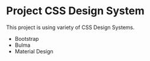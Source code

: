 # Project CSS Design System

This project is using variety of CSS Design Systems.

- Bootstrap
- Bulma
- Material Design
